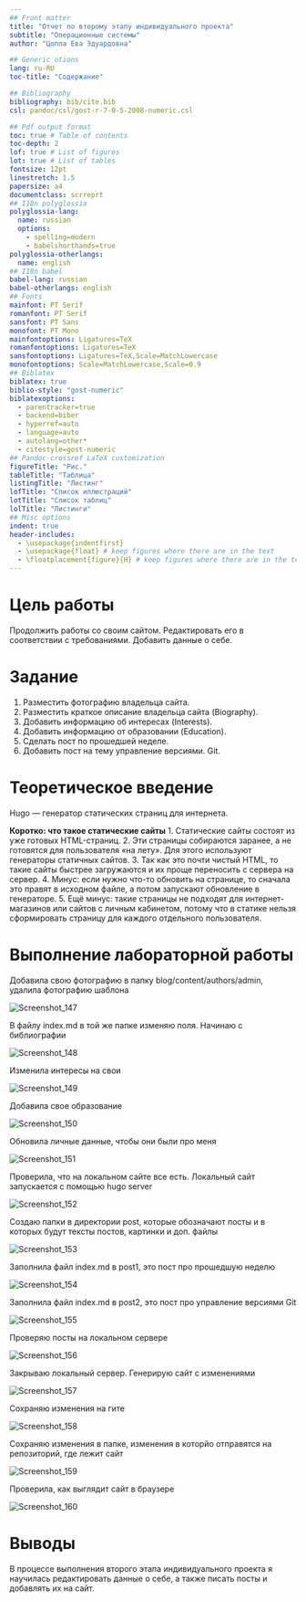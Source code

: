 ```yaml
---
## Front matter
title: "Отчет по второму этапу индивидуального проекта"
subtitle: "Операционные системы"
author: "Цоппа Ева Эдуардовна"

## Generic otions
lang: ru-RU
toc-title: "Содержание"

## Bibliography
bibliography: bib/cite.bib
csl: pandoc/csl/gost-r-7-0-5-2008-numeric.csl

## Pdf output format
toc: true # Table of contents
toc-depth: 2
lof: true # List of figures
lot: true # List of tables
fontsize: 12pt
linestretch: 1.5
papersize: a4
documentclass: scrreprt
## I18n polyglossia
polyglossia-lang:
  name: russian
  options:
	- spelling=modern
	- babelshorthands=true
polyglossia-otherlangs:
  name: english
## I18n babel
babel-lang: russian
babel-otherlangs: english
## Fonts
mainfont: PT Serif
romanfont: PT Serif
sansfont: PT Sans
monofont: PT Mono
mainfontoptions: Ligatures=TeX
romanfontoptions: Ligatures=TeX
sansfontoptions: Ligatures=TeX,Scale=MatchLowercase
monofontoptions: Scale=MatchLowercase,Scale=0.9
## Biblatex
biblatex: true
biblio-style: "gost-numeric"
biblatexoptions:
  - parentracker=true
  - backend=biber
  - hyperref=auto
  - language=auto
  - autolang=other*
  - citestyle=gost-numeric
## Pandoc-crossref LaTeX customization
figureTitle: "Рис."
tableTitle: "Таблица"
listingTitle: "Листинг"
lofTitle: "Список иллюстраций"
lotTitle: "Список таблиц"
lolTitle: "Листинги"
## Misc options
indent: true
header-includes:
  - \usepackage{indentfirst}
  - \usepackage{float} # keep figures where there are in the text
  - \floatplacement{figure}{H} # keep figures where there are in the text
---
```


# Цель работы

Продолжить работы со своим сайтом. Редактировать его в соответствии с требованиями. Добавить данные о себе.

# Задание

1. Разместить фотографию владельца сайта.
2. Разместить краткое описание владельца сайта (Biography).
3. Добавить информацию об интересах (Interests).
4. Добавить информацию от образовании (Education).
5. Сделать пост по прошедшей неделе.
6. Добавить пост на тему управление версиями. Git.

# Теоретическое введение

Hugo — генератор статических страниц для интернета.

**Коротко: что такое статические сайты**
    1. Статические сайты состоят из уже готовых HTML-страниц.
    2. Эти страницы собираются заранее, а не готовятся для пользователя «на лету». Для этого используют генераторы статичных сайтов.
    3. Так как это почти чистый HTML, то такие сайты быстрее загружаются и их проще переносить с сервера на сервер.
    4. Минус: если нужно что-то обновить на странице, то сначала это правят в исходном файле, а потом запускают обновление в генераторе.
    5. Ещё минус: такие страницы не подходят для интернет-магазинов или сайтов с личным кабинетом, потому что в статике нельзя сформировать страницу для каждого отдельного пользователя.

# Выполнение лабораторной работы

Добавила свою фотографию в папку blog/content/authors/admin, удалила фотографию шаблона 

![Screenshot_147](https://github.com/evatsoppa/study_2023-2024_os-intro/assets/145338773/826d799f-0273-421e-848d-a66d83d385b8)

В файлу index.md в той же папке изменяю поля. Начинаю с библиографии 

![Screenshot_148](https://github.com/evatsoppa/study_2023-2024_os-intro/assets/145338773/57cb2bc4-b603-4cd0-8cd8-60d2e67626ff)

Изменила интересы на свои 

![Screenshot_149](https://github.com/evatsoppa/study_2023-2024_os-intro/assets/145338773/5f389e26-ea63-4bf5-88a9-7fbe86986ff0)

Добавила свое образование 

![Screenshot_150](https://github.com/evatsoppa/study_2023-2024_os-intro/assets/145338773/933ccafe-02cc-4161-93cd-a7e4b6f0ecb7)

Обновила личные данные, чтобы они были про меня 

![Screenshot_151](https://github.com/evatsoppa/study_2023-2024_os-intro/assets/145338773/8173195b-c41e-4c56-9aa3-3d6974dd6aeb)

Проверила, что на локальном сайте все есть. Локальный сайт запускается с помощью hugo server 

![Screenshot_152](https://github.com/evatsoppa/study_2023-2024_os-intro/assets/145338773/3caaef49-a7f0-4fbb-a3b4-34029efc5bfb)

Создаю папки в директории post, которые обозначают посты и в которых будут тексты постов, картинки и доп. файлы 

![Screenshot_153](https://github.com/evatsoppa/study_2023-2024_os-intro/assets/145338773/61f77f4f-f9bd-4333-816b-754f27be8ffb)

Заполнила файл index.md в post1, это пост про прошедшую неделю 

![Screenshot_154](https://github.com/evatsoppa/study_2023-2024_os-intro/assets/145338773/c92d689c-0f0b-4d63-884a-06032aab5f42)

Заполнила файл index.md в post2, это пост про управление версиями Git 

![Screenshot_155](https://github.com/evatsoppa/study_2023-2024_os-intro/assets/145338773/78beba6c-cfc7-442a-bb0f-e30a6e317e7f)

Проверяю посты на локальном сервере 

![Screenshot_156](https://github.com/evatsoppa/study_2023-2024_os-intro/assets/145338773/2e2a5383-1d9e-4d65-9d3a-655acb367412)

Закрываю локальный сервер. Генерирую сайт с изменениями 

![Screenshot_157](https://github.com/evatsoppa/study_2023-2024_os-intro/assets/145338773/e5cd406e-ac99-4b55-9cf6-bf451164314e)

Сохраняю изменения на гите 

![Screenshot_158](https://github.com/evatsoppa/study_2023-2024_os-intro/assets/145338773/dbe2e7cb-051d-4e66-8544-401b1eeaf46c)

Сохраняю изменения в папке, изменения в которйо отправятся на репозиторий, где лежит сайт 

![Screenshot_159](https://github.com/evatsoppa/study_2023-2024_os-intro/assets/145338773/0be5be4d-68d7-469c-8f02-c5131ac6d339)

Проверила, как выглядит сайт в браузере 

![Screenshot_160](https://github.com/evatsoppa/study_2023-2024_os-intro/assets/145338773/1bf0636d-5d49-4d5a-84f4-0c853313cadd)

# Выводы

В процессе выполнения второго этапа индивидуального проекта я научилась редактировать данные о себе, а также писать посты и добавлять их на сайт.
